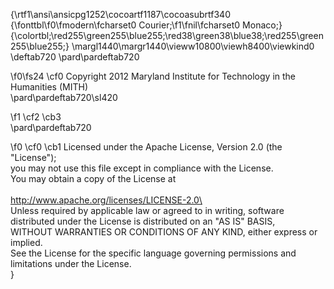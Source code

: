 {\rtf1\ansi\ansicpg1252\cocoartf1187\cocoasubrtf340
{\fonttbl\f0\fmodern\fcharset0 Courier;\f1\fnil\fcharset0 Monaco;}
{\colortbl;\red255\green255\blue255;\red38\green38\blue38;\red255\green255\blue255;}
\margl1440\margr1440\vieww10800\viewh8400\viewkind0
\deftab720
\pard\pardeftab720

\f0\fs24 \cf0    Copyright 2012 Maryland Institute for Technology in the Humanities (MITH)\
\pard\pardeftab720\sl420

\f1 \cf2 \cb3  \
\pard\pardeftab720

\f0 \cf0 \cb1 Licensed under the Apache License, Version 2.0 (the "License");\
   you may not use this file except in compliance with the License.\
   You may obtain a copy of the License at\
\
       http://www.apache.org/licenses/LICENSE-2.0\
\
   Unless required by applicable law or agreed to in writing, software\
   distributed under the License is distributed on an "AS IS" BASIS,\
   WITHOUT WARRANTIES OR CONDITIONS OF ANY KIND, either express or implied.\
   See the License for the specific language governing permissions and\
   limitations under the License.\
}